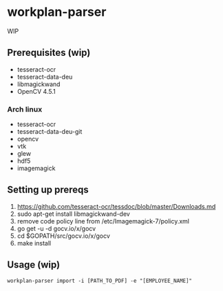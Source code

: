 # workplan-parser
WIP

## Prerequisites (wip)
* tesseract-ocr
* tesseract-data-deu
* libmagickwand
* OpenCV 4.5.1

### Arch linux
* tesseract-ocr
* tesseract-data-deu-git
* opencv
* vtk
* glew
* hdf5
* imagemagick

## Setting up prereqs
1. https://github.com/tesseract-ocr/tessdoc/blob/master/Downloads.md
2. sudo apt-get install libmagickwand-dev
3. remove code policy line from /etc/Imagemagick-7/policy.xml
4. go get -u -d gocv.io/x/gocv
5. cd $GOPATH/src/gocv.io/x/gocv
6. make install

## Usage (wip)
```
workplan-parser import -i [PATH_TO_PDF] -e "[EMPLOYEE_NAME]"
```